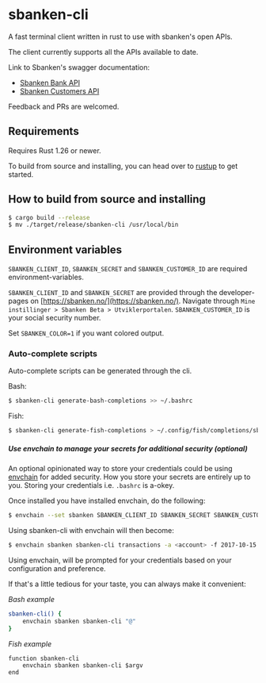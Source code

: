 # sbanken-cli

A fast terminal client written in rust to use with sbanken's open APIs.

The client currently supports all the APIs available to date.

Link to Sbanken's swagger documentation:
- [Sbanken Bank API](https://api.sbanken.no/Bank/swagger/)
- [Sbanken Customers API](https://api.sbanken.no/Customers/swagger/)

Feedback and PRs are welcomed.

## Requirements
Requires Rust 1.26 or newer.

To build from source and installing, you can head over to [rustup](https://rustup.rs/) to get started.

## How to build from source and installing

```bash
$ cargo build --release
$ mv ./target/release/sbanken-cli /usr/local/bin
```

## Environment variables
`SBANKEN_CLIENT_ID`, `SBANKEN_SECRET` and `SBANKEN_CUSTOMER_ID` are required environment-variables.

`SBANKEN_CLIENT_ID` and `SBANKEN_SECRET` are provided through the developer-pages on [https://sbanken.no/](https://sbanken.no/). Navigate through `Mine instillinger > Sbanken Beta > Utviklerportalen`. `SBANKEN_CUSTOMER_ID` is your social security number.

Set `SBANKEN_COLOR=1` if you want colored output.

### Auto-complete scripts

Auto-complete scripts can be generated through the cli.

Bash:
```bash
$ sbanken-cli generate-bash-completions >> ~/.bashrc
```
Fish:
```bash
$ sbanken-cli generate-fish-completions > ~/.config/fish/completions/sbanken-cli.fish
```

##### Use envchain to manage your secrets for additional security (optional)
An optional opinionated way to store your credentials could be using [envchain](https://github.com/sorah/envchain)
for added security. How you store your secrets are entirely up to you. Storing your credentials i.e. `.bashrc` is a-okey.

Once installed you have installed envchain, do the following:

```bash
$ envchain --set sbanken SBANKEN_CLIENT_ID SBANKEN_SECRET SBANKEN_CUSTOMER_ID SBANKEN_COLOR
```
Using sbanken-cli with envchain will then become:
```bash
$ envchain sbanken sbanken-cli transactions -a <account> -f 2017-10-15 -t 2017-10-20 -l 30
```
Using envchain, will be prompted for your credentials based on your configuration and preference.

If that's a little tedious for your taste, you can always make it convenient:

_Bash example_
```bash
sbanken-cli() {
    envchain sbanken sbanken-cli "@"
}
```

_Fish example_
```fish
function sbanken-cli
    envchain sbanken sbanken-cli $argv
end
```
